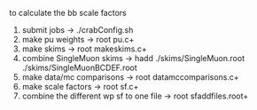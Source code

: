 to calculate the bb scale factors

1) submit jobs -> ./crabConfig.sh
2) make pu weights -> root pu.c+
3) make skims -> root makeskims.c+
4) combine SingleMuon skims -> hadd ./skims/SingleMuon.root ./skims/SingleMuonBCDEF.root
5) make data/mc comparisons -> root datamccomparisons.c+
6) make scale factors -> root sf.c+
7) combine the different wp sf to one file -> root sfaddfiles.root+
